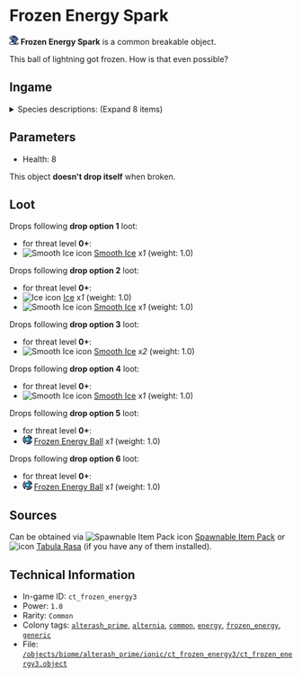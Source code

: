 # Frozen Energy Spark

<img src="https://raw.githubusercontent.com/Ceterai/Enternia/main/objects/biome/alterash_prime/ionic/ct_frozen_energy3/icon.png" alt="Frozen Energy Spark icon" loading="lazy" height="16px" width="auto" /> **Frozen Energy Spark** is a common breakable object.

This ball of lightning got frozen. How is that even possible?

## Ingame

<details markdown="1"><summary>Species descriptions: (Expand 8 items)</summary>

- Alta: A frozen plasma charge. A lot of these can form in cold ionic environments.
- Apex: Crystals are quite beautiful.
- Avian: A bunch of shiny crystals.
- Floran: Shiny, pointy rocksss.
- Glitch: Impatient. Crystals are unpleasant when underfoot.
- Human: Ooh, pretty.
- Hylotl: This crystal reminds me of frozen coral.
- Novakid: A sparklin' crystal.

</details>

## Parameters

- Health: 8

This object **doesn't drop itself** when broken.

## Loot

Drops following **drop option 1** loot:

- for threat level **0+**:
- <img src="https://starbounder.org/mediawiki/images/b/b4/Smooth_Ice.png" alt="Smooth Ice icon" loading="lazy" height="12px" width="12px" /> [Smooth Ice](https://starbounder.org/Smooth_Ice) x*1* (weight: 1.0)

Drops following **drop option 2** loot:

- for threat level **0+**:
- <img src="https://starbounder.org/mediawiki/images/7/77/Ice.png" alt="Ice icon" loading="lazy" height="10px" width="10px" /> [Ice](https://starbounder.org/Ice) x*1* (weight: 1.0)
- <img src="https://starbounder.org/mediawiki/images/b/b4/Smooth_Ice.png" alt="Smooth Ice icon" loading="lazy" height="12px" width="12px" /> [Smooth Ice](https://starbounder.org/Smooth_Ice) x*1* (weight: 1.0)

Drops following **drop option 3** loot:

- for threat level **0+**:
- <img src="https://starbounder.org/mediawiki/images/b/b4/Smooth_Ice.png" alt="Smooth Ice icon" loading="lazy" height="12px" width="12px" /> [Smooth Ice](https://starbounder.org/Smooth_Ice) x*2* (weight: 1.0)

Drops following **drop option 4** loot:

- for threat level **0+**:
- <img src="https://starbounder.org/mediawiki/images/b/b4/Smooth_Ice.png" alt="Smooth Ice icon" loading="lazy" height="12px" width="12px" /> [Smooth Ice](https://starbounder.org/Smooth_Ice) x*1* (weight: 1.0)

Drops following **drop option 5** loot:

- for threat level **0+**:
- <img src="https://raw.githubusercontent.com/Ceterai/Enternia/main/objects/biome/alterash_prime/ionic/ct_frozen_energy_ball/icon.png" alt="Frozen Energy Ball icon" loading="lazy" height="16px" width="auto" /> [Frozen Energy Ball](https://ceterai.github.io/MyEnternia/Wiki/FrozenEnergyBall) x*1* (weight: 1.0)

Drops following **drop option 6** loot:

- for threat level **0+**:
- <img src="https://raw.githubusercontent.com/Ceterai/Enternia/main/objects/biome/alterash_prime/ionic/ct_frozen_energy_ball/icon.png" alt="Frozen Energy Ball icon" loading="lazy" height="16px" width="auto" /> [Frozen Energy Ball](https://ceterai.github.io/MyEnternia/Wiki/FrozenEnergyBall) x*1* (weight: 1.0)

## Sources

Can be obtained via <img src="https://raw.githubusercontent.com/Silverfeelin/Starbound-SpawnableItemPack/master/interface/sip/iconSmall.png" alt="Spawnable Item Pack icon" width="18" height="14"/> [Spawnable Item Pack](https://steamcommunity.com/sharedfiles/filedetails/?id=733665104) or <img src="https://steamuserimages-a.akamaihd.net/ugc/263843960696222713/3EC9A7C005541F7D577EBCB8C5736B4EFC9973D6/" alt="icon" width="8" height="12"/> [Tabula Rasa](https://community.playstarbound.com/resources/the-tabula-rasa.3222/) (if you have any of them installed).

## Technical Information

- In-game ID: `ct_frozen_energy3`
- Power: `1.0`
- Rarity: `Common`
- Colony tags: [`alterash_prime`](https://ceterai.github.io/MyEnternia/Wiki/Tags/AlterashPrime), [`alternia`](https://ceterai.github.io/MyEnternia/Wiki/Tags/Alternia), [`common`](https://ceterai.github.io/MyEnternia/Wiki/Tags/Common), [`energy`](https://ceterai.github.io/MyEnternia/Wiki/Tags/Energy), [`frozen_energy`](https://ceterai.github.io/MyEnternia/Wiki/Tags/FrozenEnergy), [`generic`](https://ceterai.github.io/MyEnternia/Wiki/Tags/Generic)
- File: [`/objects/biome/alterash_prime/ionic/ct_frozen_energy3/ct_frozen_energy3.object`](https://github.com/Ceterai/Enternia/blob/main/objects/biome/alterash_prime/ionic/ct_frozen_energy3/ct_frozen_energy3.object)
